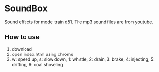 # SoundBox
Sound effects for model train d51.
The mp3 sound files are from youtube.

## How to use
1. download
2. open index.html using chrome
3. w: speed up, s: slow down, 1: whistle, 2: drain, 3: brake, 4: injecting, 5: drifting, 6: coal shoveling


